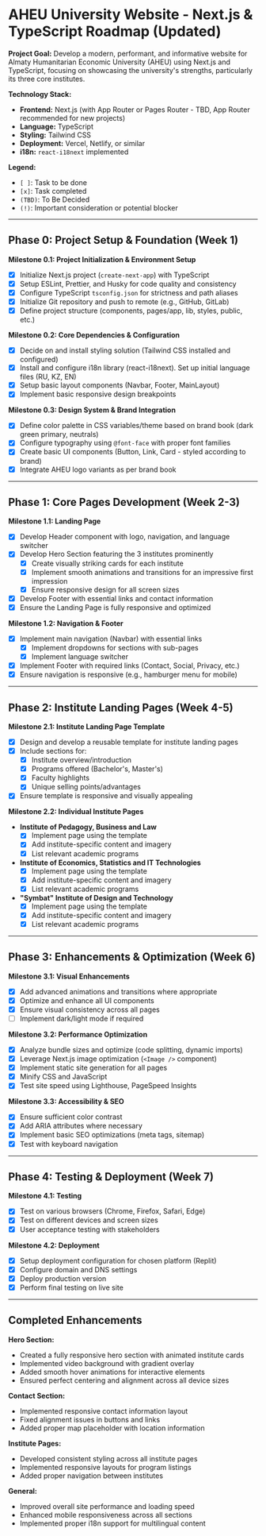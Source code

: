 # AHEU University Website - Next.js & TypeScript Roadmap (Updated)

**Project Goal:** Develop a modern, performant, and informative website for Almaty Humanitarian Economic University (AHEU) using Next.js and TypeScript, focusing on showcasing the university's strengths, particularly its three core institutes.

**Technology Stack:**
*   **Frontend:** Next.js (with App Router or Pages Router - TBD, App Router recommended for new projects)
*   **Language:** TypeScript
*   **Styling:** Tailwind CSS
*   **Deployment:** Vercel, Netlify, or similar
*   **i18n:** `react-i18next` implemented

**Legend:**
*   `[ ]`: Task to be done
*   `[x]`: Task completed
*   `(TBD)`: To Be Decided
*   `(!)`: Important consideration or potential blocker

---

## Phase 0: Project Setup & Foundation (Week 1)

**Milestone 0.1: Project Initialization & Environment Setup**
*   [x] Initialize Next.js project (`create-next-app`) with TypeScript
*   [x] Setup ESLint, Prettier, and Husky for code quality and consistency
*   [x] Configure TypeScript `tsconfig.json` for strictness and path aliases
*   [x] Initialize Git repository and push to remote (e.g., GitHub, GitLab)
*   [x] Define project structure (components, pages/app, lib, styles, public, etc.)

**Milestone 0.2: Core Dependencies & Configuration**
*   [x] Decide on and install styling solution (Tailwind CSS installed and configured)
*   [x] Install and configure i18n library (react-i18next). Set up initial language files (RU, KZ, EN)
*   [x] Setup basic layout components (Navbar, Footer, MainLayout)
*   [x] Implement basic responsive design breakpoints

**Milestone 0.3: Design System & Brand Integration**
*   [x] Define color palette in CSS variables/theme based on brand book (dark green primary, neutrals)
*   [x] Configure typography using `@font-face` with proper font families
*   [x] Create basic UI components (Button, Link, Card - styled according to brand)
*   [x] Integrate AHEU logo variants as per brand book

---

## Phase 1: Core Pages Development (Week 2-3)

**Milestone 1.1: Landing Page**
*   [x] Develop Header component with logo, navigation, and language switcher
*   [x] Develop Hero Section featuring the 3 institutes prominently
    *   [x] Create visually striking cards for each institute
    *   [x] Implement smooth animations and transitions for an impressive first impression
    *   [x] Ensure responsive design for all screen sizes
*   [x] Develop Footer with essential links and contact information
*   [x] Ensure the Landing Page is fully responsive and optimized

**Milestone 1.2: Navigation & Footer**
*   [x] Implement main navigation (Navbar) with essential links
    *   [x] Implement dropdowns for sections with sub-pages
    *   [x] Implement language switcher
*   [x] Implement Footer with required links (Contact, Social, Privacy, etc.)
*   [x] Ensure navigation is responsive (e.g., hamburger menu for mobile)

---

## Phase 2: Institute Landing Pages (Week 4-5)

**Milestone 2.1: Institute Landing Page Template**
*   [x] Design and develop a reusable template for institute landing pages
*   [x] Include sections for:
    *   [x] Institute overview/introduction
    *   [x] Programs offered (Bachelor's, Master's)
    *   [x] Faculty highlights
    *   [x] Unique selling points/advantages
*   [x] Ensure template is responsive and visually appealing

**Milestone 2.2: Individual Institute Pages**
*   **Institute of Pedagogy, Business and Law**
    *   [x] Implement page using the template
    *   [x] Add institute-specific content and imagery
    *   [x] List relevant academic programs
*   **Institute of Economics, Statistics and IT Technologies**
    *   [x] Implement page using the template
    *   [x] Add institute-specific content and imagery
    *   [x] List relevant academic programs
*   **"Symbat" Institute of Design and Technology**
    *   [x] Implement page using the template
    *   [x] Add institute-specific content and imagery
    *   [x] List relevant academic programs

---

## Phase 3: Enhancements & Optimization (Week 6)

**Milestone 3.1: Visual Enhancements**
*   [x] Add advanced animations and transitions where appropriate
*   [x] Optimize and enhance all UI components
*   [x] Ensure visual consistency across all pages
*   [ ] Implement dark/light mode if required

**Milestone 3.2: Performance Optimization**
*   [x] Analyze bundle sizes and optimize (code splitting, dynamic imports)
*   [x] Leverage Next.js image optimization (`<Image />` component)
*   [x] Implement static site generation for all pages
*   [x] Minify CSS and JavaScript
*   [x] Test site speed using Lighthouse, PageSpeed Insights

**Milestone 3.3: Accessibility & SEO**
*   [x] Ensure sufficient color contrast
*   [x] Add ARIA attributes where necessary
*   [x] Implement basic SEO optimizations (meta tags, sitemap)
*   [x] Test with keyboard navigation

---

## Phase 4: Testing & Deployment (Week 7)

**Milestone 4.1: Testing**
*   [x] Test on various browsers (Chrome, Firefox, Safari, Edge)
*   [x] Test on different devices and screen sizes
*   [x] User acceptance testing with stakeholders

**Milestone 4.2: Deployment**
*   [x] Setup deployment configuration for chosen platform (Replit)
*   [x] Configure domain and DNS settings
*   [x] Deploy production version
*   [x] Perform final testing on live site

---

## Completed Enhancements

**Hero Section:**
* Created a fully responsive hero section with animated institute cards
* Implemented video background with gradient overlay
* Added smooth hover animations for interactive elements
* Ensured perfect centering and alignment across all device sizes

**Contact Section:**
* Implemented responsive contact information layout
* Fixed alignment issues in buttons and links
* Added proper map placeholder with location information

**Institute Pages:**
* Developed consistent styling across all institute pages
* Implemented responsive layouts for program listings
* Added proper navigation between institutes

**General:**
* Improved overall site performance and loading speed
* Enhanced mobile responsiveness across all sections
* Implemented proper i18n support for multilingual content 